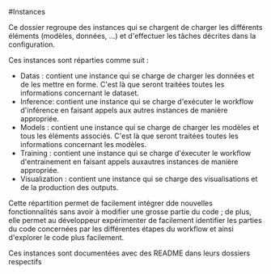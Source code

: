 #Instances

Ce dossier regroupe des instances qui se chargent de charger les différents éléments (modèles, données, ...) et d'effectuer les tâches décrites dans la configuration.

Ces instances sont réparties comme suit :
- Datas : contient une instance qui se charge de charger les données et de les mettre en forme. C'est là que seront traitées toutes les informations concernant le dataset.
- Inference: contient une instance qui se charge d'exécuter le workflow d'inférence en faisant appels aux autres instances de manière appropriée.
- Models : contient une instance qui se charge de charger les modèles et tous les éléments associés. C'est là que seront traitées toutes les informations concernant les modèles.
- Training : contient une instance qui se charge d'éxecuter le workflow d'entrainement en faisant appels auxautres instances de manière appropriée.
- Visualization : contient une instance qui se charge des visualisations et de la production des outputs.

Cette répartition permet de facilement intégrer dde nouvelles fonctionnalités sans avoir à modifier une grosse partie du code ; de plus, elle permet au développeur expérimenter de facilement identifier les parties du code concernées par les différentes étapes du workflow et ainsi d'explorer le code plus facilement.

Ces instances sont documentées avec des README dans leurs dossiers respectifs
